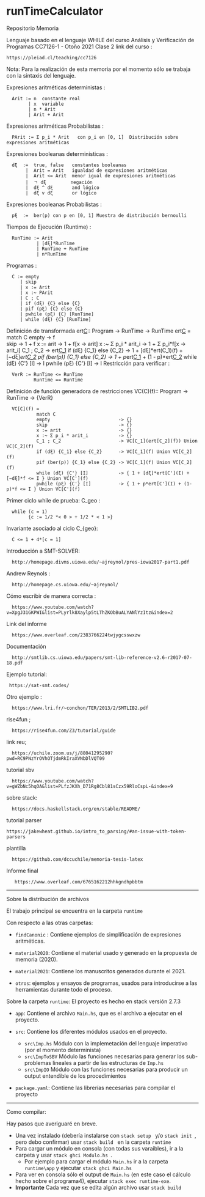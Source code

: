 # runTimeCalculator
Repositorio Memoria 


Lenguaje basado en el lenguaje WHILE del curso Análisis y Verificación de Programas CC7126-1 - Otoño 2021 Clase 2
link del curso :

    https://pleiad.cl/teaching/cc7126

Nota: Para la realización de esta memoria por el momento sólo se trabaja con la sintaxis del lenguaje.

Expresiones aritméticas deterministas :

      Arit := n  constante real
            | x  variable
            | n * Arit
            | Arit + Arit

Expresiones aritméticas Probabilistas :

      PArit := Σ p_i * Arit   con p_i en [0, 1]  Distribución sobre expresiones aritméticas

            
Expresiones booleanas deterministicas :
        
      dξ  :=  true, false   constantes booleanas
           |  Arit = Arit   igualdad de expresiones aritméticas
           |  Arit <= Arit  menor igual de expresiones aritméticas
           |  ㄱ dξ         negación
           |  dξ ^ dξ       and lógico
           |  dξ v dξ       or lógico

Expresiones booleanas Probabilistas :

      pξ  :=  ber(p) con p en [0, 1] Muestra de distribución bernoulli 

Tiempos de Ejecución (Runtime) :

      RunTime := Arit
               | [dξ]*RunTime
               | RunTime + RunTime
               | n*RunTime
Programas :

      C := empty
         | skip
         | x := Arit
         | x :~ PArit
         | C ; C 
         | if (dξ) {C} else {C}
         | pif (pξ) {C} else {C}
         | pwhile (pξ) {C} [RunTime]
         | while (dξ) {C} [RunTime]

Definición de transformada ert[C](f):: Program -> RunTime -> RunTime 
      ert[C](f) = 
                match C
                empty                          -> f                
                skip                           -> 1 + f
                x := arit                      -> 1 + f[x -> arit]
                x :~ Σ p_i * arit_i            -> 1 + Σ p_i*f[x -> arit_i]
                C_1 ; C_2                      -> ert[C_1](ert[C_2](f))
                if (dξ) {C_1} else {C_2}       -> 1 + [dξ]*ert(C_1)(f) + [~dξ]*ert[C_2](f)
                pif (ber(p)) {C_1} else {C_2}  -> 1 + p*ert[C_1](f) + (1 - p)*ert[C_2](f)
                while  (dξ) {C'} [I]           -> I
                pwhile (pξ) {C'} [I]           -> I
Restricción para verificar :

      VerR := RunTime <= RunTime
              RunTime == RunTime

Definición de función generadora de restricciones  VC(C)(f):: Program -> RunTime -> {VerR}

      VC[C](f) = 
               match C
               empty                         -> {}
               skip                          -> {}
               x := arit                     -> {}
               x :~ Σ p_i * arit_i           -> {}
               C_1 ; C_2                     -> VC[C_1](ert[C_2](f)) Union VC[C_2](f)
               if (dξ) {C_1} else {C_2}      -> VC[C_1](f) Union VC[C_2](f)
               pif (ber(p)) {C_1} else {C_2} -> VC[C_1](f) Union VC[C_2](f)
               while (dξ) {C'} [I]           -> { 1 + [dξ]*ert[C'](I) + [~dξ]*f <= I } Union VC[C'](f)
               pwhile (pξ) {C'} [I]          -> { 1 + p*ert[C'](I) + (1-p)*f <= I } Union VC[C'](f)



Primer ciclo while de prueba:
      C_geo :

      while (c = 1)
            {c := 1/2 *< 0 > + 1/2 * < 1 >}

Invariante asociado al ciclo C_{geo}:

      C <= 1 + 4*[c = 1]


Introducción a SMT-SOLVER:

      http://homepage.divms.uiowa.edu/~ajreynol/pres-iowa2017-part1.pdf

Andrew Reynols :

      http://homepage.cs.uiowa.edu/~ajreynol/

Cómo escribir de manera correcta :
    
      https://www.youtube.com/watch?v=XpgJ31GKPWI&list=PLyrlk8Xaylp5tLThZKObBuALYANlYzItz&index=2 

Link del informe 

      https://www.overleaf.com/2383766224twjygcsswxzw

Documentación

      http://smtlib.cs.uiowa.edu/papers/smt-lib-reference-v2.6-r2017-07-18.pdf

Ejemplo tutorial:

     https://sat-smt.codes/

Otro ejemplo :

      https://www.lri.fr/~conchon/TER/2013/2/SMTLIB2.pdf

rise4fun ;

      https://rise4fun.com/Z3/tutorial/guide

link reu;

      https://uchile.zoom.us/j/88041295290?pwd=RC9PNzYrOVhOTjdmRkIraXVNbDlVQT09


tutorial sbv

      https://www.youtube.com/watch?v=gWZbNc5hqOA&list=PLfzJKXh_D71Rg8Cbl81sCzx59RloCspL-&index=9

sobre stack:

      https://docs.haskellstack.org/en/stable/README/

tutorial parser
    
    https://jakewheat.github.io/intro_to_parsing/#an-issue-with-token-parsers

plantilla 

      https://github.com/dccuchile/memoria-tesis-latex 

Informe final
       
       https://www.overleaf.com/6765162212hhkgndhpbbtm

------------------------------------------------------------------------------------------------------------------------------------------------------------

Sobre la distribución de archivos

El trabajo principal se encuentra en la carpeta `runtime`

Con respecto a las otras carpetas: 

- `findCanonic` : Contiene ejemplos de simplificación de expresiones aritméticas.

- `material2020`: Contiene el material usado y generado en la propuesta de memoria (2020).

- `material2021`: Contiene los manuscritos generados durante el 2021.

- `otros`: ejemplos y ensayos de programas, usados para introducirse a las herramientas durante todo el proceso.

Sobre la carpeta `runtime`: El proyecto es hecho en stack versión 2.7.3

- `app`: Contiene el archivo `Main.hs`, que es el archivo a ejecutar en el proyecto.

- `src`: Contiene los diferentes módulos usados en el proyecto.
    - `src\Imp.hs` Módulo con la implemetación del lenguaje imperativo (por el momento determinista)
    - `src\ImpToSBV` Módulo  las funciones necesarias para generar los sub-problemas lineales a partir de las estructuras de `Imp.hs`
    - `src\ImpIO` Módulo con las funciones necesarias para producir un output entendible de los procedimientos

- `package.yaml`: Contiene las librerías necesarias para compilar el proyecto

--------------------------------------------------------------------------------------------------------------------------------------------------------

Como compilar:

Hay pasos que averiguaré en breve.

- Una vez instalado (debería instalarse con  `stack setup ` y/o `stack init `, pero debo confirmar) usar  `stack build ` en la carpeta  `runtime`
- Para cargar un módulo en consola (con todas sus varaibles), ir a la carpeta y usar  `stack ghci Modulo.hs `.
   - Por ejemplo para cargar el módulo  `Main.hs` ir a la carpeta  `runtime\app` y ejecutar  `stack ghci Main.hs `
- Para ver en consola sólo el output de  `Main.hs` (en este caso el cálculo hecho sobre el programa4), ejecutar  `stack exec runtime-exe`.
- **Importante** Cada vez que se edita algún archivo usar  `stack build`


